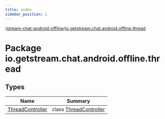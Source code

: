 ```yaml
---
title: index
sidebar_position: 1
---
```

/[stream-chat-android-offline](../index.md)/[io.getstream.chat.android.offline.thread](index.md)  
  
  
  
# Package io.getstream.chat.android.offline.thread  
  
  
## Types  
  
|  Name |  Summary | 
|---|---|
| <a name="io.getstream.chat.android.offline.thread/ThreadController///PointingToDeclaration/"></a>[ThreadController](ThreadController/index.md)| <a name="io.getstream.chat.android.offline.thread/ThreadController///PointingToDeclaration/"></a>class [ThreadController](ThreadController/index.md)|

